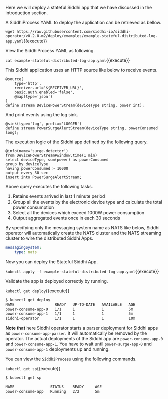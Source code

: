 Here we will deploy a stateful Siddhi app that we have discussed in the introduction section.

A SiddhiProcess YAML to deploy the application can be retrieved as bellow.

`wget https://raw.githubusercontent.com/siddhi-io/siddhi-operator/v0.2.0-m2/deploy/examples/example-stateful-distributed-log-app.yaml`{{execute}}

View the SiddhiProcess YAML as following.

`cat example-stateful-distributed-log-app.yaml`{{execute}}

This Siddhi application uses an HTTP source like below to receive events.

```programming
@source(
    type='http',
    receiver.url='${RECEIVER_URL}',
    basic.auth.enabled='false',
    @map(type='json')
)
define stream DevicePowerStream(deviceType string, power int);
```

And print events using the log sink.

```programming
@sink(type='log', prefix='LOGGER') 
define stream PowerSurgeAlertStream(deviceType string, powerConsumed long);
```

The execution logic of the Siddhi app defined by the following query.

```programming
@info(name='surge-detector')
from DevicePowerStream#window.time(1 min)
select deviceType, sum(power) as powerConsumed
group by deviceType
having powerConsumed > 10000
output every 30 sec
insert into PowerSurgeAlertStream;
```

Above query executes the following tasks.
1. Retains events arrived in last 1 minute period
1. Group all the events by the electronic device type and calculate the total power consumption
1. Select all the devices which exceed 1000W power consumption
1. Output aggregated events once in each 30 seconds

By specifying only the messaging system name as NATS like below, Siddhi operator will automatically create the NATS cluster and the NATS streaming cluster to wire the distributed Siddhi Apps.

```yaml
messagingSystem:
    type: nats
```

Now you can deploy the Stateful Siddhi App.

`kubectl apply -f example-stateful-distributed-log-app.yaml`{{execute}}

Validate the app is deployed correctly by running.

`kubectl get deploy`{{execute}}

```sh
$ kubectl get deploy
NAME                  READY   UP-TO-DATE   AVAILABLE   AGE
power-consume-app-0   1/1     1            1           5m
power-consume-app-1   1/1     1            1           5m
siddhi-operator       1/1     1            1           10m
```

**Note that** here Siddhi operator starts a parser deployment for Siddhi apps as `power-consume-app-parser`. It will automatically be removed by the operator. The actual deployments of the Siddhi app are `power-consume-app-0` and `power-consume-app-1`. You have to wait until `power-surge-app-0` and `power-consume-app-1` deployments up and running.


You can view the `SiddhiProcess` using the following commands.

`kubectl get sp`{{execute}}

```sh
$ kubectl get sp

NAME                STATUS    READY     AGE
power-consume-app   Running   2/2       5m
```

